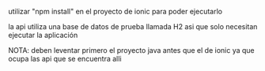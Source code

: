 <p>utilizar "npm install" en el proyecto de ionic para poder ejecutarlo</p>
<p>la api utiliza una base de datos de prueba llamada H2 asi que solo necesitan ejecutar la aplicación</p>
<p>NOTA: deben leventar primero el proyecto java antes que el de ionic ya que ocupa las api que se encuentra alli</p>
